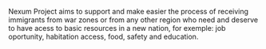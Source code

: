 Nexum Project aims to support and make easier the process of receiving immigrants from war zones or from any other region who need and deserve to have acess to basic resources in a new nation, for exemple: job oportunity, habitation access, food, safety and education.
